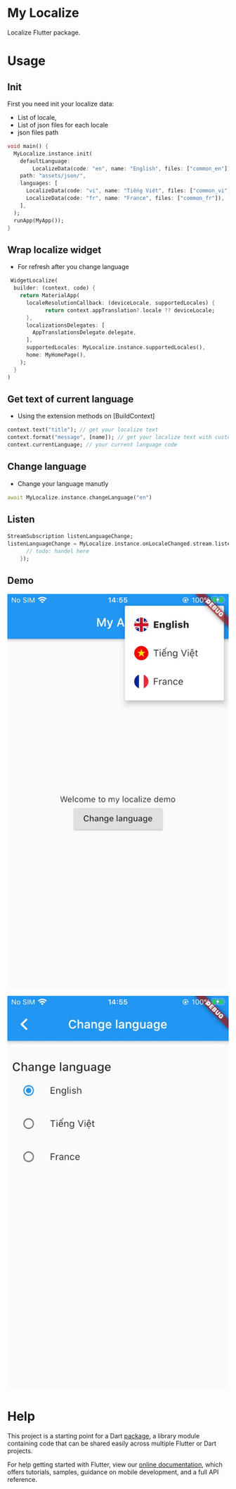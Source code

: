# My Localize

Localize Flutter package.

# Usage
## Init
First you need init your localize data: 
- List of locale,
- List of json files for each locale
- json files path
```dart
void main() {
  MyLocalize.instance.init(
    defaultLanguage:
        LocalizeData(code: "en", name: "English", files: ["common_en"]),
    path: "assets/json/",
    languages: [
      LocalizeData(code: "vi", name: "Tiếng Việt", files: ["common_vi"]),
      LocalizeData(code: "fr", name: "France", files: ["common_fr"]),
    ],
  );
  runApp(MyApp());
}
```
## Wrap localize widget
- For refresh after you change language
```dart
 WidgetLocalize(
  builder: (context, code) {
    return MaterialApp(
      localeResolutionCallback: (deviceLocale, supportedLocales) {
            return context.appTranslation?.locale ?? deviceLocale;
      },
      localizationsDelegates: [
        AppTranslationsDelegate.delegate,
      ],
      supportedLocales: MyLocalize.instance.supportedLocales(),
      home: MyHomePage(),
    );
  }
)
```
## Get text of current language
- Using the extension methods on [BuildContext]
```dart
context.text("title"); // get your localize text
context.format("message", [name]); // get your localize text with custom value like: phone, name, number
context.currentLanguage; // your current language code
```
## Change language
- Change your language manutly
```dart
await MyLocalize.instance.changeLanguage("en")
```
## Listen
```dart
StreamSubscription listenLanguageChange;
listenLanguageChange = MyLocalize.instance.onLocaleChanged.stream.listen((code) {
      // todo: handel here
    });
```

## Demo
![](resources/button-language.jpeg) 

![](resources/page-language.jpeg) 

# Help
This project is a starting point for a Dart
[package](https://flutter.dev/developing-packages/),
a library module containing code that can be shared easily across
multiple Flutter or Dart projects.

For help getting started with Flutter, view our 
[online documentation](https://flutter.dev/docs), which offers tutorials, 
samples, guidance on mobile development, and a full API reference.
